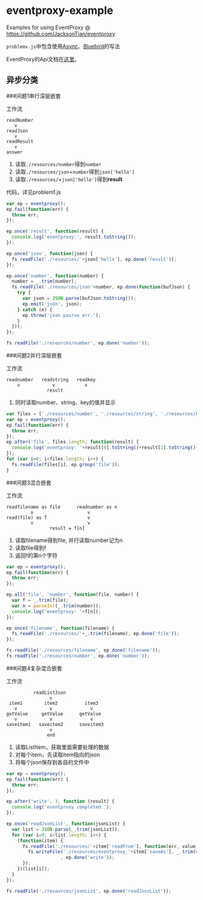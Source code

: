 # eventproxy-example
Examples for using EventProxy @ https://github.com/JacksonTian/eventproxy

`problemx.js`中包含使用[Async](https://github.com/caolan/async)、[Bluebird](https://github.com/petkaantonov/bluebird)的写法

EventProxy的Api文档在[这里](http://html5ify.com/eventproxy/api.html)。

## 异步分类

###问题1串行深层嵌套

工作流

```
readNumber
   v
readJson
   v
readResult
   v
answer
```

1. 读取`./resources/number`得到`number`
2. 读取`./resources/json`+`number`得到`json['hello']`
3. 读取`./resources/`+`json['hello']`得到**result**

代码，详见problem1.js

```js
var ep = eventproxy();
ep.fail(function(err) {
  throw err;
});

ep.once('result', function(result) {
  console.log('eventproxy:', result.toString());
});

ep.once('json', function(json) {
  fs.readFile('./resources/'+json['hello'], ep.done('result'));
});

ep.once('number', function(number) {
  number = _.trim(number);
  fs.readFile('./resources/json'+number, ep.done(function(bufJson) {
    try {
      var json = JSON.parse(bufJson.toString());
      ep.emit('json', json);
    } catch (e) {
      ep.throw('json pasrse err.');
    }
  }));
});

fs.readFile('./resources/number', ep.done('number'));
```

###问题2并行深层嵌套

工作流

```
readnumber   readstring   readkey
    v            v           v
               result
```

1. 同时读取number、string、key的值并显示

```js
var files = ['./resources/number', './resources/string', './resources/key'];
var ep = eventproxy();
ep.fail(function(err) {
  throw err;
});
ep.after('file', files.length, function(result) {
  console.log('eventproxy: '+result[0].toString()+result[1].toString()+result[2].toString());
});
for (var i=0; i<files.length; i++) {
  fs.readFile(files[i], ep.group('file'));
}
```

###问题3混合嵌套

工作流

```
readfilename as file      readnumber as n
         v                    v
read(file) as f               v
         v                    v
                result = f[n]
```

1. 读取filename得到file, 并行读取number记为n
2. 读取file得到f
3. 返回f的第n个字符

```js
var ep = eventproxy();
ep.fail(function(err) {
  throw err;
});

ep.all('file', 'number', function(file, number) {
  var f = _.trim(file);
  var n = parseInt(_.trim(number));
  console.log('eventproxy: '+f[n]);
});

ep.once('filename', function(filename) {
  fs.readFile('./resources/'+_.trim(filename), ep.done('file'));
});

fs.readFile('./resources/filename', ep.done('filename'));
fs.readFile('./resources/number', ep.done('number'));
```

###问题4复杂混合嵌套

工作流

```
          readListJson
                v
 item1        item2          item3
   v            v              v
getValue     getValue      getValue
   v            v              v
saveitem1   saveitem2      saveitem3
                v
               end
```

1. 读取ListItem，获取里面需要处理的数据
2. 对每个item，先读取item指向的json
3. 将每个json保存到各自的文件中

```js
var ep = eventproxy();
ep.fail(function(err) {
  throw err;
});

ep.after('write', 3, function (result) {
  console.log('eventproxy completed.');
});

ep.once('readJsonList', function(jsonList) {
  var list = JSON.parse(_.trim(jsonList));
  for (var i=0; i<list.length; i++) {
    (function(item) {
      fs.readFile('./resources/'+item['readFrom'], function(err, value) {
        fs.writeFile('./resources/eventproxy_'+item['saveAs'], _.trim(value)+'\n'
                    , ep.done('write'));
      });
    })(list[i]);
  }
});

fs.readFile('./resources/jsonList', ep.done('readJsonList'));
```
